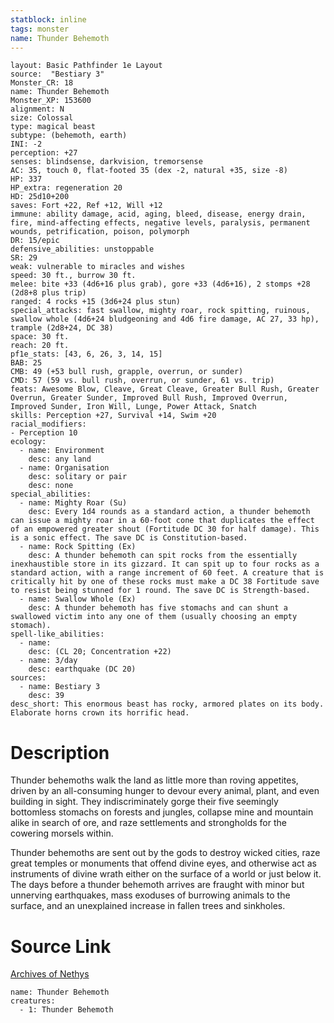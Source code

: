 ```yaml
---
statblock: inline
tags: monster
name: Thunder Behemoth
---
```

```statblock
layout: Basic Pathfinder 1e Layout
source:  "Bestiary 3"
Monster_CR: 18
name: Thunder Behemoth
Monster_XP: 153600
alignment: N
size: Colossal
type: magical beast
subtype: (behemoth, earth)
INI: -2
perception: +27
senses: blindsense, darkvision, tremorsense
AC: 35, touch 0, flat-footed 35 (dex -2, natural +35, size -8)
HP: 337
HP_extra: regeneration 20
HD: 25d10+200
saves: Fort +22, Ref +12, Will +12
immune: ability damage, acid, aging, bleed, disease, energy drain, fire, mind-affecting effects, negative levels, paralysis, permanent wounds, petrification, poison, polymorph
DR: 15/epic
defensive_abilities: unstoppable
SR: 29
weak: vulnerable to miracles and wishes
speed: 30 ft., burrow 30 ft.
melee: bite +33 (4d6+16 plus grab), gore +33 (4d6+16), 2 stomps +28 (2d8+8 plus trip)
ranged: 4 rocks +15 (3d6+24 plus stun)
special_attacks: fast swallow, mighty roar, rock spitting, ruinous, swallow whole (4d6+24 bludgeoning and 4d6 fire damage, AC 27, 33 hp), trample (2d8+24, DC 38)
space: 30 ft.
reach: 20 ft.
pf1e_stats: [43, 6, 26, 3, 14, 15]
BAB: 25
CMB: 49 (+53 bull rush, grapple, overrun, or sunder)
CMD: 57 (59 vs. bull rush, overrun, or sunder, 61 vs. trip)
feats: Awesome Blow, Cleave, Great Cleave, Greater Bull Rush, Greater Overrun, Greater Sunder, Improved Bull Rush, Improved Overrun, Improved Sunder, Iron Will, Lunge, Power Attack, Snatch
skills: Perception +27, Survival +14, Swim +20
racial_modifiers:
- Perception 10
ecology:
  - name: Environment
    desc: any land
  - name: Organisation
    desc: solitary or pair
    desc: none
special_abilities:
  - name: Mighty Roar (Su)
    desc: Every 1d4 rounds as a standard action, a thunder behemoth can issue a mighty roar in a 60-foot cone that duplicates the effect of an empowered greater shout (Fortitude DC 30 for half damage). This is a sonic effect. The save DC is Constitution-based.
  - name: Rock Spitting (Ex)
    desc: A thunder behemoth can spit rocks from the essentially inexhaustible store in its gizzard. It can spit up to four rocks as a standard action, with a range increment of 60 feet. A creature that is critically hit by one of these rocks must make a DC 38 Fortitude save to resist being stunned for 1 round. The save DC is Strength-based.
  - name: Swallow Whole (Ex)
    desc: A thunder behemoth has five stomachs and can shunt a swallowed victim into any one of them (usually choosing an empty stomach).
spell-like_abilities:
  - name:
    desc: (CL 20; Concentration +22)
  - name: 3/day
    desc: earthquake (DC 20)
sources:
  - name: Bestiary 3
    desc: 39
desc_short: This enormous beast has rocky, armored plates on its body. Elaborate horns crown its horrific head.
```
# Description
Thunder behemoths walk the land as little more than roving appetites, driven by an all-consuming hunger to devour every animal, plant, and even building in sight. They indiscriminately gorge their five seemingly bottomless stomachs on forests and jungles, collapse mine and mountain alike in search of ore, and raze settlements and strongholds for the cowering morsels within.

Thunder behemoths are sent out by the gods to destroy wicked cities, raze great temples or monuments that offend divine eyes, and otherwise act as instruments of divine wrath either on the surface of a world or just below it. The days before a thunder behemoth arrives are fraught with minor but unnerving earthquakes, mass exoduses of burrowing animals to the surface, and an unexplained increase in fallen trees and sinkholes.
# Source Link
[Archives of Nethys](https://aonprd.com/MonsterDisplay.aspx?ItemName=Thunder%20Behemoth)
```encounter-table
name: Thunder Behemoth
creatures:
  - 1: Thunder Behemoth
```
